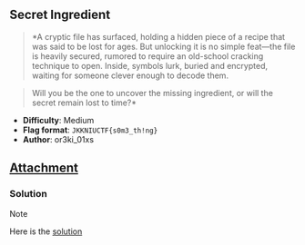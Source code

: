 ## Secret Ingredient
> *A cryptic file has surfaced, holding a hidden piece of a recipe that was said to be lost for ages. But unlocking it is no simple feat—the file is heavily secured, rumored to require an old-school cracking technique to open. Inside, symbols lurk, buried and encrypted, waiting for someone clever enough to decode them.

> Will you be the one to uncover the missing ingredient, or will the secret remain lost to time?*

- **Difficulty**: Medium
- **Flag format**: `JKKNIUCTF{s0m3_th!ng}`
- **Author**: or3ki_01xs

[Attachment](https://drive.google.com/file/d/1xsDU1umejsugYuhi8r6wUxSseX_wA9hC/view?usp=sharing)
---
### Solution
> [!NOTE]
> Here is the [solution](solution.md)
